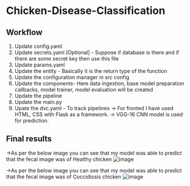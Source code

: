 # Chicken-Disease-Classification

## Workflow

1. Update config.yaml
2. Update secrets.yaml [Optional] - Suppose if database is there and if there are some secret key then use this file
3. Update params.yaml
4. Update the entity - Basically it is the return type of the function
5. Update the configuration manager in src config
6. Update the components- Here data ingestion, base model preparation callbacks, model trainer, model evaluation will be created 
7. Update the pipeline
8. Update the main.py
9. Upate the dvc.yaml - To track pipelines
-> For fronted I have used HTML, CSS with Flask as a framework.
-> VGG-16 CNN model is used for prediction.
## Final results
->As per the below image you can see that my model was able to predict that the fecal image was of Healthy chicken
![image](https://github.com/user-attachments/assets/0d0ba6de-4e0c-4171-9cb9-0d8b496a35cc)

->As per the below image you can see that my model was able to predict that the fecal image was of Coccidiosis chicken
![image](https://github.com/user-attachments/assets/76637d96-678b-42ec-a04d-7b64a142856c)

